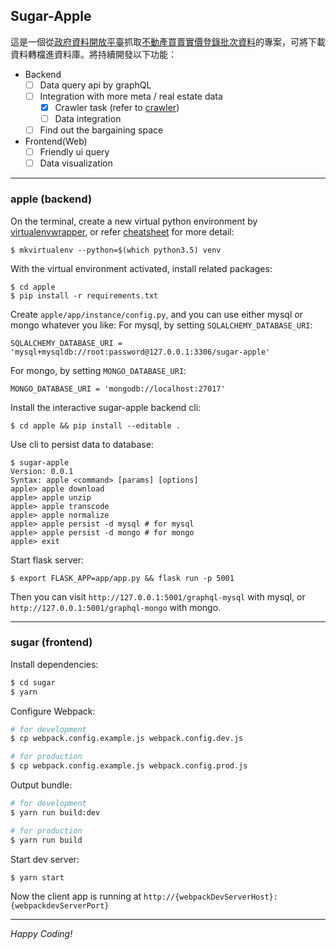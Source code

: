 ## Sugar-Apple

這是一個從[政府資料開放平臺](https://data.gov.tw/)抓取[不動產買賣實價登錄批次資料](https://data.gov.tw/dataset/6213)的專案，可將下載資料轉檔進資料庫。將持續開發以下功能：

- Backend
    - [ ] Data query api by graphQL
    - [ ] Integration with more meta / real estate data
      - [x] Crawler task (refer to [crawler](https://github.com/abawchen/sugar-apple/wiki/Cralwer))
      - [ ] Data integration
    - [ ] Find out the bargaining space
- Frontend(Web)
    - [ ] Friendly ui query
    - [ ] Data visualization

---
### apple (backend)

On the terminal, create a new virtual python environment by [virtualenvwrapper](https://virtualenvwrapper.readthedocs.io/en/latest/), or refer [cheatsheet](https://github.com/abawchen/sugar-apple/wiki#cheatsheet) for more detail:
```shell
$ mkvirtualenv --python=$(which python3.5) venv
```

With the virtual environment activated, install related packages:
```shell
$ cd apple
$ pip install -r requirements.txt
```

Create `apple/app/instance/config.py`, and you can use either mysql or mongo whatever you like:
For mysql, by setting `SQLALCHEMY_DATABASE_URI`:

```
SQLALCHEMY_DATABASE_URI = 'mysql+mysqldb://root:password@127.0.0.1:3306/sugar-apple'
```

For mongo, by setting `MONGO_DATABASE_URI`:

```
MONGO_DATABASE_URI = 'mongodb://localhost:27017'
```

Install the interactive sugar-apple backend cli:
```shell
$ cd apple && pip install --editable .
```

Use cli to persist data to database:
```shell
$ sugar-apple
Version: 0.0.1
Syntax: apple <command> [params] [options]
apple> apple download
apple> apple unzip
apple> apple transcode
apple> apple normalize
apple> apple persist -d mysql # for mysql
apple> apple persist -d mongo # for mongo
apple> exit
```

Start flask server:
```shell
$ export FLASK_APP=app/app.py && flask run -p 5001
```

Then you can visit `http://127.0.0.1:5001/graphql-mysql` with mysql, or `http://127.0.0.1:5001/graphql-mongo` with mongo.

---
### sugar (frontend)

Install dependencies:
```bash
$ cd sugar
$ yarn
```

Configure Webpack:
```bash
# for development
$ cp webpack.config.example.js webpack.config.dev.js

# for production
$ cp webpack.config.example.js webpack.config.prod.js
```

Output bundle:
```bash
# for development
$ yarn run build:dev

# for production
$ yarn run build
```

Start dev server:
```bash
$ yarn start
```
Now the client app is running at `http://{webpackDevServerHost}:{webpackdevServerPort}`

---

*Happy Coding!*

